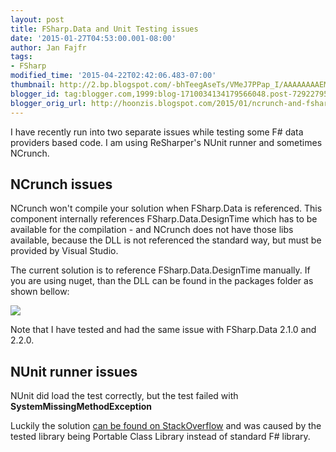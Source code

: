 ```yaml
---
layout: post
title: FSharp.Data and Unit Testing issues
date: '2015-01-27T04:53:00.001-08:00'
author: Jan Fajfr
tags:
- FSharp
modified_time: '2015-04-22T02:42:06.483-07:00'
thumbnail: http://2.bp.blogspot.com/-bhTeegAseTs/VMeJ7PPap_I/AAAAAAAAEMM/Dab5HZms5rM/s72-c/reference_fsharpdata.PNG
blogger_id: tag:blogger.com,1999:blog-1710034134179566048.post-7292279599877960101
blogger_orig_url: http://hoonzis.blogspot.com/2015/01/ncrunch-and-fsharpdata.html
---
```

I have recently run into two separate issues while testing some F\# data
providers based code. I am using ReSharper's NUnit runner and sometimes
NCrunch.

NCrunch issues
--------------

NCrunch won't compile your solution when FSharp.Data is referenced. This component internally references FSharp.Data.DesignTime which has to be available for the compilation - and NCrunch does not have those libs available, because the DLL is not referenced the standard way, but must be provided by Visual Studio.

The current solution is to reference FSharp.Data.DesignTime manually. If you are using nuget, than the DLL can be found in the packages folder as shown bellow:

[![](http://2.bp.blogspot.com/-bhTeegAseTs/VMeJ7PPap_I/AAAAAAAAEMM/Dab5HZms5rM/s640/reference_fsharpdata.PNG)](http://2.bp.blogspot.com/-bhTeegAseTs/VMeJ7PPap_I/AAAAAAAAEMM/Dab5HZms5rM/s1600/reference_fsharpdata.PNG)


Note that I have tested and had the same issue with FSharp.Data 2.1.0
and 2.2.0.

NUnit runner issues
-------------------

NUnit did load the test correctly, but the test failed with **SystemMissingMethodException**

Luckily the solution [can be found on StackOverflow](http://stackoverflow.com/questions/22608519/fsharp-data-system-missingmethodexception-when-calling-freebase-provider-from)
and was caused by the tested library being Portable Class Library
instead of standard F\# library.